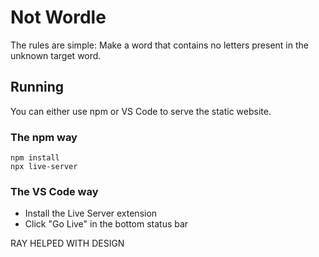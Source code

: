 # Not Wordle

The rules are simple: Make a word that contains no letters present in the unknown target word.

## Running
You can either use npm or VS Code to serve the static website.

### The npm way
```
npm install
npx live-server
```

### The VS Code way
- Install the Live Server extension
- Click "Go Live" in the bottom status bar

RAY HELPED WITH DESIGN
